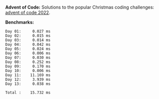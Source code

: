 **Advent of Code:**
Solutions to the popular Christmas coding challenges: [advent of code 2022](https://adventofcode.com/2022).

**Benchmarks:**
```
Day 01:     0.027 ms
Day 02:     0.015 ms
Day 03:     0.014 ms
Day 04:     0.042 ms
Day 05:     0.024 ms
Day 06:     0.006 ms
Day 07:     0.030 ms
Day 08:     0.252 ms
Day 09:     0.170 ms
Day 10:     0.006 ms
Day 11:    11.169 ms
Day 12:     3.939 ms
Day 13:     0.038 ms

Total :    15.732 ms
```
